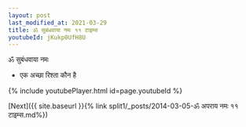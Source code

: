 ```yaml
---
layout: post
last_modified_at: 2021-03-29
title: ॐ सुबंधवाया नमः ११ टाइम्स
youtubeId: jKukp0UfH8U
---
```

 
 
 ॐ सुबंधवाया नमः  
 
 -  एक अच्छा रिश्ता कौन है 
 
  
 
  
 
 
 
 
 
 


{% include youtubePlayer.html id=page.youtubeId %}
 
[Next]({{ site.baseurl }}{% link  split1/_posts/2014-03-05-ॐ अपराय नमः ११ टाइम्स.md%})
 
